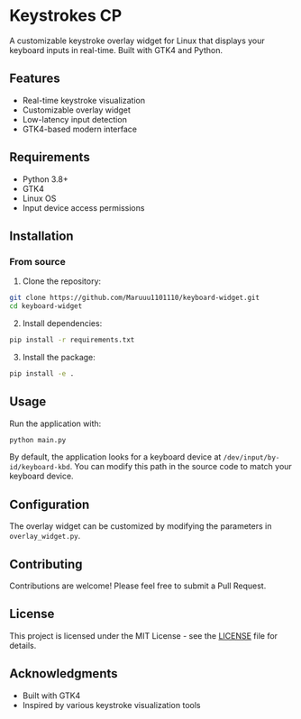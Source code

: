 # Keystrokes CP

A customizable keystroke overlay widget for Linux that displays your keyboard inputs in real-time. Built with GTK4 and Python.

## Features

- Real-time keystroke visualization
- Customizable overlay widget
- Low-latency input detection
- GTK4-based modern interface

## Requirements

- Python 3.8+
- GTK4
- Linux OS
- Input device access permissions

## Installation

### From source

1. Clone the repository:
```bash
git clone https://github.com/Maruuu1101110/keyboard-widget.git
cd keyboard-widget
```

2. Install dependencies:
```bash
pip install -r requirements.txt
```

3. Install the package:
```bash
pip install -e .
```

## Usage

Run the application with:

```bash
python main.py
```

By default, the application looks for a keyboard device at `/dev/input/by-id/keyboard-kbd`. You can modify this path in the source code to match your keyboard device.

## Configuration

The overlay widget can be customized by modifying the parameters in `overlay_widget.py`.

## Contributing

Contributions are welcome! Please feel free to submit a Pull Request.

## License

This project is licensed under the MIT License - see the [LICENSE](LICENSE) file for details.

## Acknowledgments

- Built with GTK4
- Inspired by various keystroke visualization tools 